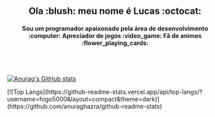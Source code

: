<h2 align="center">
  Ola :blush: meu nome é Lucas :octocat:
</h2>

<h4 align="center">
  Sou um programador apaixonado pela área de desenvolvimento :computer:  Apreciador de jogos :video_game: Fâ de animes :flower_playing_cards:
</h4>

<br><br>

[![Anurag's GitHub stats](https://github-readme-stats.vercel.app/api?username=fogo5000&show_icons=true&theme=dark&hide_star=true)](https://github.com/anuraghazra/github-readme-stats)

<div align="rigth">
  [![Top Langs](https://github-readme-stats.vercel.app/api/top-langs/?username=fogo5000&layout=compact&theme=dark)](https://github.com/anuraghazra/github-readme-stats)
<div>

<!--
